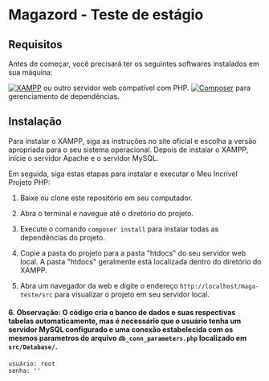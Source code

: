 # Magazord - Teste de estágio

## Requisitos

Antes de começar, você precisará ter os seguintes softwares instalados em sua máquina:

<a href="https://www.apachefriends.org/download.html"><img alt="XAMPP" src="https://img.shields.io/badge/XAMPP-7.4.24-blueviolet?logo=xampp&logoColor=white"></a> ou outro servidor web compatível com PHP.
<a href="https://getcomposer.org/download/"><img alt="Composer" src="https://img.shields.io/badge/Composer-2.2.1-yellow?logo=composer&logoColor=white"></a> para gerenciamento de dependências.

## Instalação

Para instalar o XAMPP, siga as instruções no site oficial e escolha a versão apropriada para o seu sistema operacional. Depois de instalar o XAMPP, inicie o servidor Apache e o servidor MySQL.

Em seguida, siga estas etapas para instalar e executar o Meu Incrível Projeto PHP:

1. Baixe ou clone este repositório em seu computador.

2. Abra o terminal e navegue até o diretório do projeto.

3. Execute o comando `composer install` para instalar todas as dependências do projeto.

4. Copie a pasta do projeto para a pasta "htdocs" do seu servidor web local. A pasta "htdocs" geralmente está localizada dentro do diretório do XAMPP.

5. Abra um navegador da web e digite o endereço `http://localhost/maga-teste/src` para visualizar o projeto em seu servidor local.

 #### 6. Observação: O código cria o banco de dados e suas respectivas tabelas automaticamente, mas é necessário que o usuário tenha um servidor MySQL configurado e uma conexão estabelecida com os mesmos parametros do arquivo `db_conn_parameters.php` localizado em `src/Database/`.

 ```
 usuário: root
 senha: ''
```